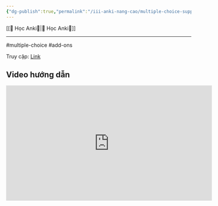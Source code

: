 ```yaml
---
{"dg-publish":true,"permalink":"/iii-anki-nang-cao/multiple-choice-support-tao-the-dang-trac-nghiem-multiple-choice-bang-anki/","noteIcon":"","created":"","updated":""}
---
```


[[🌟 Học Anki🌟\|🌟 Học Anki🌟]]
___

#multiple-choice #add-ons 

Truy cập: [Link](https://ankivn.com/huong-dan/multiple-choice/)

## Video hướng dẫn
<iframe width="560" height="315" src="https://www.youtube.com/embed/hL0oWjCtwKY" title="YouTube video player" frameborder="0" allow="accelerometer; autoplay; clipboard-write; encrypted-media; gyroscope; picture-in-picture; web-share" allowfullscreen></iframe>
